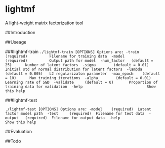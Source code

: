 # lightmf
A light-weight matrix factorization tool

##Introduction

##Useage

###lightmf-train
`
./lightmf-train [OPTIONS]
Options are:
 -train        (required)          Filename for training data 
 -model        (required)          Output path for model 
 -num_factor   (default = 25)      Number of latent factors 
 -sigma        (default = 0.01)    Initial std of normal distribution for latent factors 
 -lambda       (default = 0.005)   L2 regularizaton parameter 
 -max_epoch    (default = 10)      Max training iterations 
 -alpha        (default = 0.01)    Learning rate of SGD 
 -validate     (default = 0)       Proportion of training data for validation 
 -help                             Show this help 
`

###lightmf-test

`
./lightmf-test [OPTIONS]
Options are:
 -model    (required)  Latent factor model path 
 -test     (required)  Filename for test data 
 -output   (required)  Filename for output data 
 -help                 Show this help 
`

##Evaluation


##Todo




